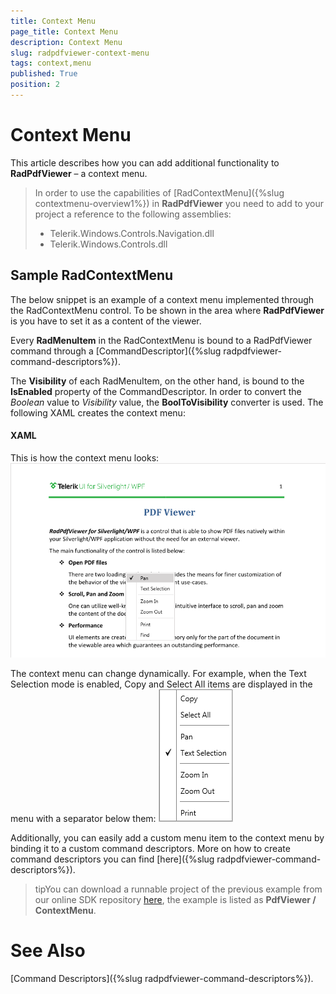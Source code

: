 ```yaml
---
title: Context Menu
page_title: Context Menu
description: Context Menu
slug: radpdfviewer-context-menu
tags: context,menu
published: True
position: 2
---
```


# Context Menu

This article describes how you can add additional functionality to __RadPdfViewer__ – a context menu.
      

>In order to use the capabilities of [RadContextMenu]({%slug contextmenu-overview1%}) in __RadPdfViewer__ you need to add to your project a reference to the following assemblies:
>
> * Telerik.Windows.Controls.Navigation.dll 
> * Telerik.Windows.Controls.dll


## Sample RadContextMenu

The below snippet is an example of a context menu implemented through the RadContextMenu control. To be shown in the area where  __RadPdfViewer__ is you have to set it as a content of the viewer.
        

Every __RadMenuItem__ in the RadContextMenu is bound to a RadPdfViewer command through a [CommandDescriptor]({%slug radpdfviewer-command-descriptors%}).
        

The __Visibility__ of each RadMenuItem, on the other hand, is bound to the __IsEnabled__ property of the CommandDescriptor. In order to convert the *Boolean* value to *Visibility*  value, the __BoolToVisibility__ converter is used. The following XAML creates the context menu:
        

#### __XAML__

This is how the context menu looks:
![Rad Pdf Viewer Context Menu 03](images/RadPdfViewer_Context_Menu_03.png)

The context menu can change dynamically. For example, when the Text Selection mode is enabled, Copy and Select All items are displayed in the menu with a separator below them:
![Rad Pdf Viewer Context Menu 02](images/RadPdfViewer_Context_Menu_02.png)

Additionally, you can easily add a custom menu item to the context menu by binding it to a custom command descriptors. More on how to create command descriptors you can find [here]({%slug radpdfviewer-command-descriptors%}).
        

>tipYou can download a runnable project of the previous example from our online SDK repository [here](https://github.com/telerik/xaml-sdk), the example is listed as __PdfViewer / ContextMenu__.
          

# See Also
[Command Descriptors]({%slug radpdfviewer-command-descriptors%}).